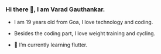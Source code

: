 ### Hi there 👋, I am Varad Gauthankar.

* I am 19 years old from Goa, I love technology and coding. 
* Besides the coding part, I love weight training and cycling.

* 🌱 I’m currently learning flutter. 

<!--
**varad1601/varad1601** is a ✨ _special_ ✨ repository because its `README.md` (this file) appears on your GitHub profile.

Here are some ideas to get you started:

- 🔭 I’m currently working on ...
- 🌱 I’m currently learning ...
- 👯 I’m looking to collaborate on ...
- 🤔 I’m looking for help with ...
- 💬 Ask me about ...
- 📫 How to reach me: ...
- 😄 Pronouns: ...
- ⚡ Fun fact: ...
-->
